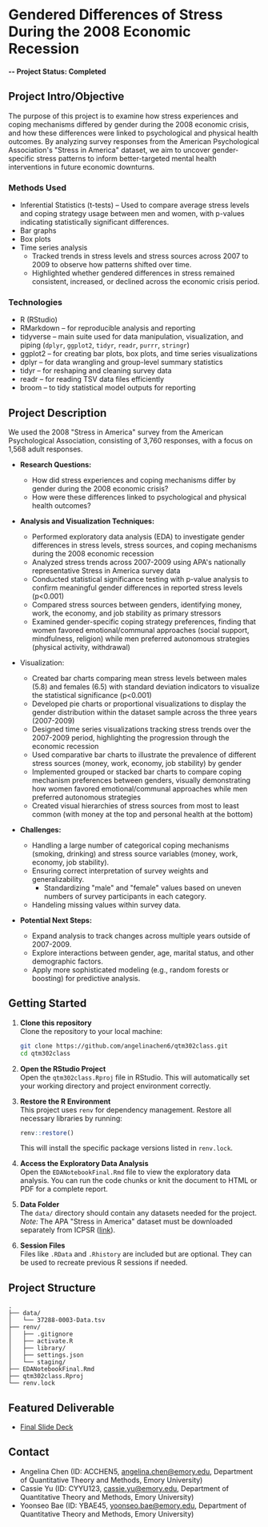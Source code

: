 # Gendered Differences of Stress During the 2008 Economic Recession

#### -- Project Status: Completed

## Project Intro/Objective
The purpose of this project is to examine how stress experiences and coping mechanisms differed by gender during the 2008 economic crisis, and how these differences were linked to psychological and physical health outcomes. By analyzing survey responses from the American Psychological Association's "Stress in America" dataset, we aim to uncover gender-specific stress patterns to inform better-targeted mental health interventions in future economic downturns.


### Methods Used
* Inferential Statistics (t-tests) – Used to compare average stress levels and coping strategy usage between men and women, with p-values indicating statistically significant differences.
* Bar graphs
* Box plots
* Time series analysis
  * Tracked trends in stress levels and stress sources across 2007 to 2009 to observe how patterns shifted over time.
  * Highlighted whether gendered differences in stress remained consistent, increased, or declined across the economic crisis period.

### Technologies
* R (RStudio)
* RMarkdown – for reproducible analysis and reporting
* tidyverse – main suite used for data manipulation, visualization, and piping (`dplyr`, `ggplot2`, `tidyr`, `readr`, `purrr`, `stringr`)
* ggplot2 – for creating bar plots, box plots, and time series visualizations
* dplyr – for data wrangling and group-level summary statistics
* tidyr – for reshaping and cleaning survey data
* readr – for reading TSV data files efficiently
* broom – to tidy statistical model outputs for reporting

## Project Description
We used the 2008 "Stress in America" survey from the American Psychological Association, consisting of 3,760 responses, with a focus on 1,568 adult responses.

- **Research Questions:**
  - How did stress experiences and coping mechanisms differ by gender during the 2008 economic crisis?
  - How were these differences linked to psychological and physical health outcomes?

- **Analysis and Visualization Techniques:**
  - Performed exploratory data analysis (EDA) to investigate gender differences in stress levels, stress sources, and coping mechanisms during the 2008 economic recession
  - Analyzed stress trends across 2007-2009 using APA's nationally representative Stress in America survey data
  - Conducted statistical significance testing with p-value analysis to confirm meaningful gender differences in reported stress levels (p<0.001)
  - Compared stress sources between genders, identifying money, work, the economy, and job stability as primary stressors
  - Examined gender-specific coping strategy preferences, finding that women favored emotional/communal approaches (social support, mindfulness, religion) while men preferred autonomous strategies (physical activity, withdrawal)
- Visualization:
  - Created bar charts comparing mean stress levels between males (5.8) and females (6.5) with standard deviation indicators to visualize the statistical significance (p<0.001)
  - Developed pie charts or proportional visualizations to display the gender distribution within the dataset sample across the three years (2007-2009)
  - Designed time series visualizations tracking stress trends over the 2007-2009 period, highlighting the progression through the economic recession
  - Used comparative bar charts to illustrate the prevalence of different stress sources (money, work, economy, job stability) by gender
  - Implemented grouped or stacked bar charts to compare coping mechanism preferences between genders, visually demonstrating how women favored emotional/communal approaches while men preferred autonomous strategies
  - Created visual hierarchies of stress sources from most to least common (with money at the top and personal health at the bottom)

- **Challenges:**
  - Handling a large number of categorical coping mechanisms (smoking, drinking) and stress source variables (money, work, economy, job stability).
  - Ensuring correct interpretation of survey weights and generalizability.
    - Standardizing "male" and "female" values based on uneven numbers of survey participants in each category.
  - Handeling missing values within survey data.

- **Potential Next Steps:**
  - Expand analysis to track changes across multiple years outside of 2007-2009.
  - Explore interactions between gender, age, marital status, and other demographic factors.
  - Apply more sophisticated modeling (e.g., random forests or boosting) for predictive analysis.

## Getting Started

1. **Clone this repository**  
   Clone the repository to your local machine:
   ```bash
   git clone https://github.com/angelinachen6/qtm302class.git
   cd qtm302class
   ```

2. **Open the RStudio Project**  
   Open the `qtm302class.Rproj` file in RStudio. This will automatically set your working directory and project environment correctly.

3. **Restore the R Environment**  
   This project uses `renv` for dependency management. Restore all necessary libraries by running:
   ```r
   renv::restore()
   ```
   This will install the specific package versions listed in `renv.lock`.

4. **Access the Exploratory Data Analysis**  
   Open the `EDANotebookFinal.Rmd` file to view the exploratory data analysis. You can run the code chunks or knit the document to HTML or PDF for a complete report.

5. **Data Folder**  
   The `data/` directory should contain any datasets needed for the project.  
   *Note:* The APA "Stress in America" dataset must be downloaded separately from ICPSR ([link](https://doi.org/10.3886/ICPSR37288.v2)).

6. **Session Files**  
   Files like `.RData` and `.Rhistory` are included but are optional. They can be used to recreate previous R sessions if needed.

## Project Structure
```
.
├── data/
│   └── 37288-0003-Data.tsv
├── renv/
│   ├── .gitignore
│   ├── activate.R
│   ├── library/
│   ├── settings.json
│   └── staging/
├── EDANotebookFinal.Rmd
├── qtm302class.Rproj
└── renv.lock
```


## Featured Deliverable
* [Final Slide Deck](https://docs.google.com/presentation/d/1UtZyBbUDP3E7EUyHZbA9DxTydvEjCJLNcWkVNjZLvf4/edit?usp=sharing)



## Contact
* Angelina Chen (ID: ACCHEN5, angelina.chen@emory.edu, Department of Quantitative Theory and Methods, Emory University)
* Cassie Yu (ID: CYYU123, cassie.yu@emory.edu, Department of Quantitative Theory and Methods, Emory University)
* Yoonseo Bae (ID: YBAE45, yoonseo.bae@emory.edu, Department of Quantitative Theory and Methods, Emory University)
